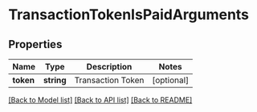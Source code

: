 # TransactionTokenIsPaidArguments

## Properties
Name | Type | Description | Notes
------------ | ------------- | ------------- | -------------
**token** | **string** | Transaction Token | [optional] 

[[Back to Model list]](../README.md#documentation-for-models) [[Back to API list]](../README.md#documentation-for-api-endpoints) [[Back to README]](../README.md)


